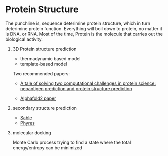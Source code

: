 # Protein Structure

The punchline is, sequence deterimine protein structure, which in turn deterimine protein function. Everything will boil down to protein, no matter it is DNA, or RNA. Most of the time, Protein is the molecule that carries out the biological activity.

1. 3D Protein structure prediction
    * thermadynamic based model
    * template-based model

    Two recommended papers:

    * [A tale of solving two computational challenges in protein science: neoantigen prediction and protein structure prediction](https://academic.oup.com/bib/article/23/1/bbab493/6458111?login=true)

    * [Alphafold2 paper](https://www.nature.com/articles/s41586-021-03819-2)


2. secondary structure prediction

    * [Sable](https://sable.cchmc.org/)
    * [Phyres](http://www.sbg.bio.ic.ac.uk/~phyre2/html/page.cgi?id=index)

3. molecular docking

    Monte Carlo process trying to find a state where the total energy/entropy can be minimized






